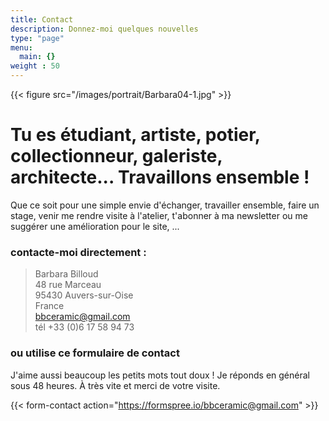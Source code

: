```yaml
---
title: Contact
description: Donnez-moi quelques nouvelles
type: "page"
menu:
  main: {}
weight : 50
---
```

{{< figure src="/images/portrait/Barbara04-1.jpg" >}}
# Tu es étudiant, artiste, potier, collectionneur, galeriste, architecte... Travaillons ensemble ! 

Que ce soit pour une simple envie d'échanger,  travailler ensemble, faire un stage, venir me rendre visite à l'atelier, t'abonner à ma newsletter ou me suggérer une amélioration pour le site, ... 
### contacte-moi directement :

> Barbara Billoud<br>48 rue Marceau<br>95430 Auvers-sur-Oise<br>France<br>[bbceramic@gmail.com](mailto:bbceramic@gmail.com)<br>tél +33 (0)6 17 58 94 73

### ou utilise ce formulaire de contact 
J'aime aussi beaucoup les petits mots tout doux ! Je réponds en général sous 48 heures. À très vite et merci de votre visite.

{{< form-contact action="https://formspree.io/bbceramic@gmail.com" >}}
